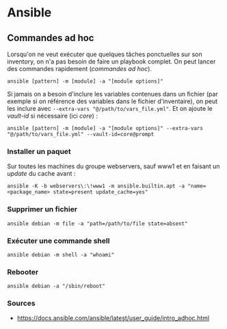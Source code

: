 # Ansible

## Commandes ad hoc

Lorsqu'on ne veut exécuter que quelques tâches ponctuelles sur son inventory,
on n'a pas besoin de faire un playbook complet. On peut lancer des
commandes rapidement (*commandes ad hoc*).

```
ansible [pattern] -m [module] -a "[module options]"
```

Si jamais on a besoin d'inclure les variables contenues dans un fichier 
(par exemple si on référence des variables dans le fichier d'inventaire), on 
peut les inclure avec `--extra-vars "@/path/to/vars_file.yml"`. Et on ajoute 
le *vault-id* si nécessaire (ici *core*) :
```
ansible [pattern] -m [module] -a "[module options]" --extra-vars "@/path/to/vars_file.yml" --vault-id=core@prompt
```

### Installer un paquet

Sur toutes les machines du groupe webservers, sauf www1 et en faisant un
*update* du cache avant :

```
ansible -K -b webservers\:\!www1 -m ansible.builtin.apt -a "name=<package_name> state=present update_cache=yes"
```

### Supprimer un fichier

```
ansible debian -m file -a "path=/path/to/file state=absent"
```

### Exécuter une commande shell

```
ansible debian -m shell -a "whoami"
```

### Rebooter

```
ansible debian -a "/sbin/reboot"
```

### Sources

- <https://docs.ansible.com/ansible/latest/user_guide/intro_adhoc.html>
